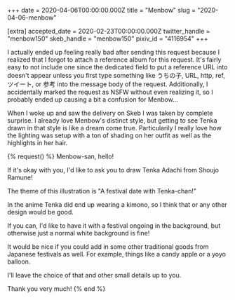 +++
date = 2020-04-06T00:00:00.000Z
title = "Menbow"
slug = "2020-04-06-menbow"

[extra]
accepted_date = 2020-02-23T00:00:00.000Z
twitter_handle = "menbow150"
skeb_handle = "menbow150"
pixiv_id = "4116954"
+++

I actually ended up feeling really bad after sending this request because I realized that I forgot to attach a reference album for this request. It's fairly easy to not include one since the dedicated field to put a reference URL into doesn't appear unless you first type something like うちの子, URL, http, ref, ツイート, or 参考 into the message body of the request. Additionally, I accidentally marked the request as NSFW without even realizing it, so I probably ended up causing a bit a confusion for Menbow...

When I woke up and saw the delivery on Skeb I was taken by complete surprise. I already love Menbow's distinct style, but getting to see Tenka drawn in that style is like a dream come true. Particularily I really love how the lighting was setup with a ton of shading on her outfit as well as the highlights in her hair.

{% request() %}
Menbow-san, hello!

If it's okay with you, I'd like to ask you to draw Tenka Adachi from Shoujo Ramune!

The theme of this illustration is "A festival date with Tenka-chan!"

In the anime Tenka did end up wearing a kimono, so I think that or any other design would be good.

If you can, I'd like to have it with a festival ongoing in the background, but otherwise just a normal white background is fine!

It would be nice if you could add in some other traditional goods from Japanese festivals as well. For example, things like a candy apple or a yoyo balloon.

I'll leave the choice of that and other small details up to you.

Thank you very much!
{% end %}